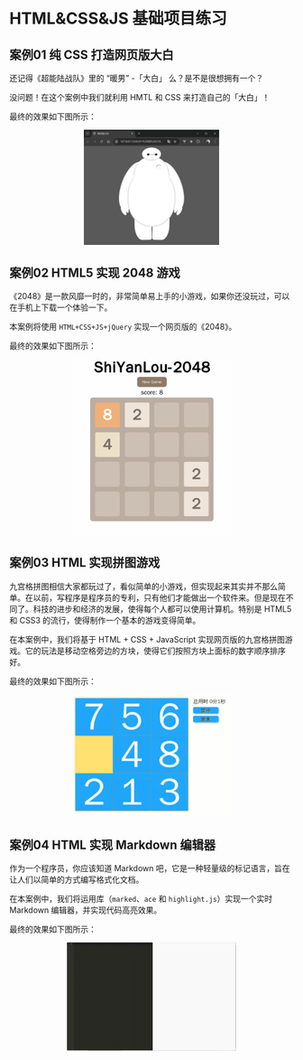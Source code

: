 # HTML&CSS&JS 基础项目练习

## 案例01 纯 CSS 打造网页版大白

还记得《超能陆战队》里的 “暖男” -「大白」 么？是不是很想拥有一个？

没问题！在这个案例中我们就利用 HMTL 和 CSS 来打造自己的「大白」！

最终的效果如下图所示：

<div align=center>
    <img src="./doc/image-baymax.png" alt="纯 CSS 打造网页版大白" width="240" />
</div>

## 案例02 HTML5 实现 2048 游戏

《2048》是一款风靡一时的，非常简单易上手的小游戏，如果你还没玩过，可以在手机上下载一个体验一下。

本案例将使用 `HTML+CSS+JS+jQuery` 实现一个网页版的《2048》。

最终的效果如下图所示：

<div align=center>
    <img src="./doc/image-2048.gif" alt="ShiYanLou-2048" width="280" />
</div>

## 案例03 HTML 实现拼图游戏

九宫格拼图相信大家都玩过了，看似简单的小游戏，但实现起来其实并不那么简单。在以前，写程序是程序员的专利，只有他们才能做出一个软件来。但是现在不同了。科技的进步和经济的发展，使得每个人都可以使用计算机。特别是 HTML5 和 CSS3 的流行，使得制作一个基本的游戏变得简单。

在本案例中，我们将基于 HTML + CSS + JavaScript 实现网页版的九宫格拼图游戏。它的玩法是移动空格旁边的方块，使得它们按照方块上面标的数字顺序排序好。

最终的效果如下图所示：

<div align=center>
    <img src="./doc/image-puzzle.gif" alt="Puzzle" width="280" />
</div>

## 案例04 HTML 实现 Markdown 编辑器

作为一个程序员，你应该知道 Markdown 吧，它是一种轻量级的标记语言，旨在让人们以简单的方式编写格式化文档。

在本案例中，我们将运用库（`marked`、`ace` 和 `highlight.js`）实现一个实时 Markdown 编辑器，并实现代码高亮效果。

最终的效果如下图所示：

<div align=center>
    <img src="./doc/image-editor.gif" alt="Editor" width="300" />
</div>